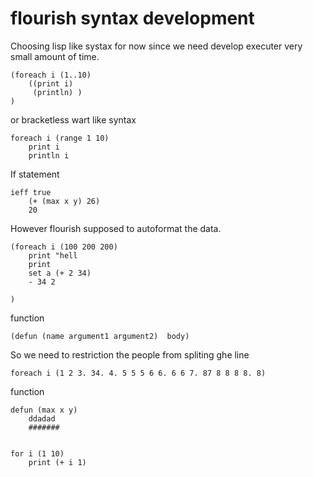 # flourish syntax development

Choosing lisp like systax for now since we need develop executer very small amount of time. 

	(foreach i (1..10) 
		((print i)
		 (println) )
	)

or bracketless wart like syntax 

	foreach i (range 1 10)
		print i
		println i
		
	

If statement

	ieff true
		(+ (max x y) 26)
		20

However flourish supposed to autoformat the data.

	(foreach i (100 200 200) 
		print "hell
		print 
		set a (+ 2 34)
		- 34 2
		
	)
	
	
function

	(defun (name argument1 argument2)  body)
	
So we need to restriction the people from spliting ghe line

	foreach i (1 2 3. 34. 4. 5 5 5 6 6. 6 6 7. 87 8 8 8 8. 8)


function 
		
	defun (max x y)
		ddadad
		#######
		
		
	for i (1 10)
		print (+ i 1)